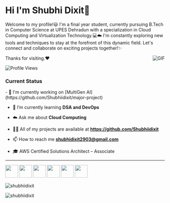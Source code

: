 # Hi I'm Shubhi Dixit👋 
Welcome to my profile!😃 I'm a final year student, currently pursuing B.Tech in Computer Science at UPES Dehradun with a specialization in Cloud Computing and Virtualization Technology.💻☁️
I'm constantly exploring new tools and techniques to stay at the forefront of this dynamic field. Let's connect and collaborate on exciting projects together!✨
  
  <img align="right" alt="GIF" src="https://user-images.githubusercontent.com/53329034/123502306-0fcdfc80-d669-11eb-87e4-d24cccfbbd00.gif" loading="lazy"/>

Thanks for visiting.❤️


<p align="left">
  <img src="https://komarev.com/ghpvc/?username=shubhiidixit&label=Profile%20views&color=0e75b6&style=flat" alt="Profile Views" />
</p>
<b>  <h3> Current Status </h3>  </b> 
- 🔭 I'm currently working on [MultiGen AI](https://github.com/Shubhiidixit/major-project)

- 🌱 I’m currently learning **DSA and DevOps**

- ☁️ Ask me about **Cloud Computing**

- 👨‍💻 All of my projects are available at **https://github.com/Shubhiidixit**

- 📫 How to reach me **shubhidixit2903@gmail.com**
  
- 🎓 AWS Certified Solutions Architect – Associate



----
[<img src="https://cdn.jsdelivr.net/gh/dheereshagrwal/colored-icons@1.7.5/public/icons/github/github.svg" width="40px">](https://github.com/Shubhiidixit)
[<img src="https://cdn.jsdelivr.net/gh/dheereshagrwal/colored-icons@1.7.5/public/icons/linkedin/linkedin.svg" width="40px">](https://www.linkedin.com/in/shubhi-dixit-80ab4125b/)
[<img src="https://cdn.jsdelivr.net/gh/dheereshagrwal/colored-icons@1.7.5/public/icons/gmail/gmail.svg" width="40px">](mailto:shubhidixit2903@gmail.com)
[<img src="https://cdn.jsdelivr.net/gh/dheereshagrwal/colored-icons@1.7.5/public/icons/docker/docker.webp" width="40px">](https://hub.docker.com/u/shubhid)
[<img src="https://www.svgrepo.com/show/331358/credly.svg" width="40px">](https://www.credly.com/users/shubhi-dixit/badges)
[<img src="https://raw.githubusercontent.com/rahuldkjain/github-profile-readme-generator/master/src/images/icons/Social/medium.svg" width="40px">](https://medium.com/@shubhidixit2903)


<p>&nbsp;<img align="left" src="https://github-readme-stats.vercel.app/api?username=shubhiidixit&show_icons=true&locale=en" alt="shubhiidixit" /></p>
<p><img align="center" src="https://github-readme-streak-stats.herokuapp.com/?user=shubhiidixit&" alt="shubhiidixit" /></p>

